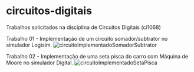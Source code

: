 # circuitos-digitais
Trabalhos solicitados na disciplina de Circuitos Digitais (ci1068)

Trabalho 01 - Implementação de um circuito somador/subtrator no simulador Logisim.
![circuitoImplementadoSomadorSubtrator](https://github.com/JulianaZambon/circuitos-digitais/assets/64793722/70601a2e-61e5-46f5-88fa-e97bdf996843)

Trabalho 02 - Implementação de uma seta pisca do carro com Máquina de Moore no simulador Digital.
![circuitoImplementadoSetaPisca](https://github.com/JulianaZambon/circuitos-digitais/assets/64793722/6e5d1d47-c7e6-438e-8deb-2d83c07cded6)
